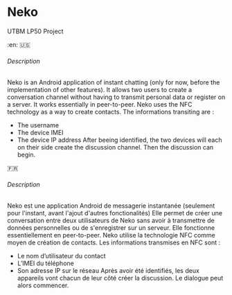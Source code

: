 # Neko
UTBM LP50 Project

:en: :us:
###### Description
Neko is an Android application of instant chatting  (only for now, before the implementation of other features).
It allows two users to create a conversation channel without having to transmit personal data or register on a server.
It works essentially in peer-to-peer.
Neko uses the NFC technology as a way to create contacts.
The informations transiting are :
* The username
* The device IMEI
* The device IP address
After beeing identified, the two devices will each on their side create the discussion channel.
Then the discussion can begin.

:fr:
###### Description
Neko est une application Android de messagerie instantanée (seulement pour l'instant, avant l'ajout d'autres fonctionalités)
Elle permet de créer une conversation entre deux utilisateurs de Neko sans avoir à transmettre de données personnelles ou de s'enregistrer sur un serveur. 
Elle fonctionne essentiellement en peer-to-peer.
Neko utilise la technologie NFC comme moyen de création de contacts. 
Les informations transmises en NFC sont :
* Le nom d’utilisateur du contact
* L’IMEI du téléphone
* Son adresse IP sur le réseau
Après avoir été identifiés, les deux appareils vont chacun de leur côté créer la discussion. 
Le dialogue peut alors commencer.
